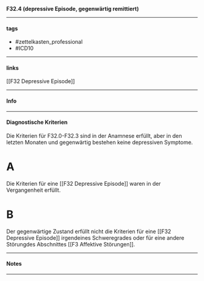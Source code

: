 __F32.4 (depressive Episode, gegenwärtig remittiert)__

___________________________________________
#### tags

- #zettelkasten_professional
- #ICD10 
___________________________________________
#### links

[[F32 Depressive Episode]]

___________________________________________
#### Info

___________________________________________
#### Diagnostische Kriterien

Die Kriterien für F32.0-F32.3 sind in der Anamnese erfüllt, aber in den letzten Monaten und gegenwärtig bestehen keine depressiven Symptome.

# A
Die Kriterien für eine [[F32 Depressive Episode]] waren in der Vergangenheit erfüllt.

# B
Der gegenwärtige Zustand erfüllt nicht die Kriterien für eine [[F32 Depressive Episode]] irgendeines Schweregrades oder für eine andere Störungdes Abschnittes [[F3 Affektive Störungen]].
___________________________________________
#### Notes

___________________________________________

